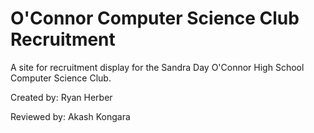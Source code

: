# O'Connor Computer Science Club Recruitment
A site for recruitment display for the Sandra Day O'Connor High School Computer Science Club. 

Created by: Ryan Herber

Reviewed by: Akash Kongara